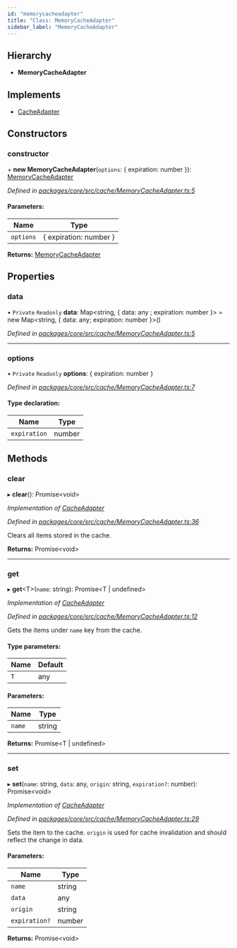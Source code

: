 ```yaml
---
id: "memorycacheadapter"
title: "Class: MemoryCacheAdapter"
sidebar_label: "MemoryCacheAdapter"
---
```


## Hierarchy

* **MemoryCacheAdapter**

## Implements

* [CacheAdapter](../interfaces/cacheadapter.md)

## Constructors

### constructor

\+ **new MemoryCacheAdapter**(`options`: { expiration: number  }): [MemoryCacheAdapter](memorycacheadapter.md)

*Defined in [packages/core/src/cache/MemoryCacheAdapter.ts:5](https://github.com/mikro-orm/mikro-orm/blob/8766baa31/packages/core/src/cache/MemoryCacheAdapter.ts#L5)*

#### Parameters:

Name | Type |
------ | ------ |
`options` | { expiration: number  } |

**Returns:** [MemoryCacheAdapter](memorycacheadapter.md)

## Properties

### data

• `Private` `Readonly` **data**: Map&#60;string, { data: any ; expiration: number  }> = new Map&#60;string, { data: any; expiration: number }>()

*Defined in [packages/core/src/cache/MemoryCacheAdapter.ts:5](https://github.com/mikro-orm/mikro-orm/blob/8766baa31/packages/core/src/cache/MemoryCacheAdapter.ts#L5)*

___

### options

• `Private` `Readonly` **options**: { expiration: number  }

*Defined in [packages/core/src/cache/MemoryCacheAdapter.ts:7](https://github.com/mikro-orm/mikro-orm/blob/8766baa31/packages/core/src/cache/MemoryCacheAdapter.ts#L7)*

#### Type declaration:

Name | Type |
------ | ------ |
`expiration` | number |

## Methods

### clear

▸ **clear**(): Promise&#60;void>

*Implementation of [CacheAdapter](../interfaces/cacheadapter.md)*

*Defined in [packages/core/src/cache/MemoryCacheAdapter.ts:36](https://github.com/mikro-orm/mikro-orm/blob/8766baa31/packages/core/src/cache/MemoryCacheAdapter.ts#L36)*

Clears all items stored in the cache.

**Returns:** Promise&#60;void>

___

### get

▸ **get**&#60;T>(`name`: string): Promise&#60;T \| undefined>

*Implementation of [CacheAdapter](../interfaces/cacheadapter.md)*

*Defined in [packages/core/src/cache/MemoryCacheAdapter.ts:12](https://github.com/mikro-orm/mikro-orm/blob/8766baa31/packages/core/src/cache/MemoryCacheAdapter.ts#L12)*

Gets the items under `name` key from the cache.

#### Type parameters:

Name | Default |
------ | ------ |
`T` | any |

#### Parameters:

Name | Type |
------ | ------ |
`name` | string |

**Returns:** Promise&#60;T \| undefined>

___

### set

▸ **set**(`name`: string, `data`: any, `origin`: string, `expiration?`: number): Promise&#60;void>

*Implementation of [CacheAdapter](../interfaces/cacheadapter.md)*

*Defined in [packages/core/src/cache/MemoryCacheAdapter.ts:29](https://github.com/mikro-orm/mikro-orm/blob/8766baa31/packages/core/src/cache/MemoryCacheAdapter.ts#L29)*

Sets the item to the cache. `origin` is used for cache invalidation and should reflect the change in data.

#### Parameters:

Name | Type |
------ | ------ |
`name` | string |
`data` | any |
`origin` | string |
`expiration?` | number |

**Returns:** Promise&#60;void>
